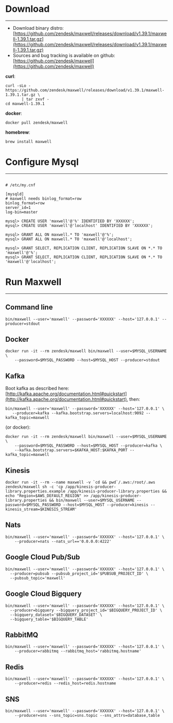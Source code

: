 # Download
***
- Download binary distro: [https://github.com/zendesk/maxwell/releases/download/v1.39.1/maxwell-1.39.1.tar.gz](https://github.com/zendesk/maxwell/releases/download/v1.39.1/maxwell-1.39.1.tar.gz)
- Sources and bug tracking is available on github: [https://github.com/zendesk/maxwell](https://github.com/zendesk/maxwell)

**curl**:
```
curl -sLo - https://github.com/zendesk/maxwell/releases/download/v1.39.1/maxwell-1.39.1.tar.gz \
       | tar zxvf -
cd maxwell-1.39.1
```

**docker**:

```
docker pull zendesk/maxwell
```

**homebrew**:

```
brew install maxwell
```

# Configure Mysql
***

```

# /etc/my.cnf

[mysqld]
# maxwell needs binlog_format=row
binlog_format=row
server_id=1 
log-bin=master
```


```
mysql> CREATE USER 'maxwell'@'%' IDENTIFIED BY 'XXXXXX';
mysql> CREATE USER 'maxwell'@'localhost' IDENTIFIED BY 'XXXXXX';

mysql> GRANT ALL ON maxwell.* TO 'maxwell'@'%';
mysql> GRANT ALL ON maxwell.* TO 'maxwell'@'localhost';

mysql> GRANT SELECT, REPLICATION CLIENT, REPLICATION SLAVE ON *.* TO 'maxwell'@'%';
mysql> GRANT SELECT, REPLICATION CLIENT, REPLICATION SLAVE ON *.* TO 'maxwell'@'localhost';
```

# Run Maxwell
***

## Command line
```
bin/maxwell --user='maxwell' --password='XXXXXX' --host='127.0.0.1' --producer=stdout
```

## Docker
```
docker run -it --rm zendesk/maxwell bin/maxwell --user=$MYSQL_USERNAME \
    --password=$MYSQL_PASSWORD --host=$MYSQL_HOST --producer=stdout
```

## Kafka

Boot kafka as described here:  [http://kafka.apache.org/documentation.html#quickstart](http://kafka.apache.org/documentation.html#quickstart), then:

```
bin/maxwell --user='maxwell' --password='XXXXXX' --host='127.0.0.1' \
   --producer=kafka --kafka.bootstrap.servers=localhost:9092 --kafka_topic=maxwell
```

(or docker):

```
docker run -it --rm zendesk/maxwell bin/maxwell --user=$MYSQL_USERNAME \
    --password=$MYSQL_PASSWORD --host=$MYSQL_HOST --producer=kafka \
    --kafka.bootstrap.servers=$KAFKA_HOST:$KAFKA_PORT --kafka_topic=maxwell
```

## Kinesis

```
docker run -it --rm --name maxwell -v `cd && pwd`/.aws:/root/.aws zendesk/maxwell sh -c 'cp /app/kinesis-producer-library.properties.example /app/kinesis-producer-library.properties && echo "Region=$AWS_DEFAULT_REGION" >> /app/kinesis-producer-library.properties && bin/maxwell --user=$MYSQL_USERNAME --password=$MYSQL_PASSWORD --host=$MYSQL_HOST --producer=kinesis --kinesis_stream=$KINESIS_STREAM'
```

## Nats

```
bin/maxwell --user='maxwell' --password='XXXXXX' --host='127.0.0.1' \
    --producer=nats --nats_url=='0.0.0.0:4222'
```

## Google Cloud Pub/Sub

```
bin/maxwell --user='maxwell' --password='XXXXXX' --host='127.0.0.1' \
  --producer=pubsub --pubsub_project_id='$PUBSUB_PROJECT_ID' \
  --pubsub_topic='maxwell'
```

## Google Cloud Bigquery

```
bin/maxwell --user='maxwell' --password='XXXXXX' --host='127.0.0.1' \
  --producer=bigquery --bigquery_project_id='$BIGQUERY_PROJECT_ID' \
  --bigquery_dataset='$BIGQUERY_DATASET' \
  --bigquery_table='$BIGQUERY_TABLE'
```

## RabbitMQ

```
bin/maxwell --user='maxwell' --password='XXXXXX' --host='127.0.0.1' \
    --producer=rabbitmq --rabbitmq_host='rabbitmq.hostname'
```

## Redis

```
bin/maxwell --user='maxwell' --password='XXXXXX' --host='127.0.0.1' \
    --producer=redis --redis_host=redis.hostname
```

## SNS

```
bin/maxwell --user='maxwell' --password='XXXXXX' --host='127.0.0.1' \
    --producer=sns --sns_topic=sns.topic --sns_attrs=database,table
```
